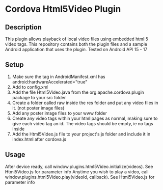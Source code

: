 # Cordova Html5Video Plugin #

## Description ##

This plugin allows playback of local video files using embedded html 5 video tags. This repository contains both the plugin files and a sample Android application that uses the plugin. Tested on Android API 15 - 17


## Setup ##

1. Make sure the <manifest> tag in AndroidManifest.xml has android:hardwareAccelerated="true"
2. Add <plugin name="Html5Video" value="org.apache.cordova.plugin.Html5Video"/> to config.xml
3. Add the file Html5Video.java from the org.apache.cordova.plugin package to your src folder
4. Create a folder called raw inside the res folder and put any video files in it. (not poster image files)
5. Add any poster image files to your www folder 
6. Create any video tags within your html pages as normal, making sure to give each video tag an id. The video tags should be empty, ie no <source> tags inside
7. Add the Html5Video.js file to your project's js folder and include it in index.html after cordova.js

## Usage ##

After device ready, call window.plugins.html5Video.initialize(videos). See Html5Video.js for parameter info
Anytime you wish to play a video, call window.plugins.html5Video.play(videoId, callback). See Html5Video.js for parameter info